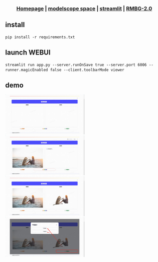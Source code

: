<div align="center">

<h3>

[Homepage](https://github.com/LixiangHello/RemoveBackground) | [modelscope space](https://www.modelscope.cn/studios/Lixiang/RMBG-2.0/summary?header=default&fullWidth=false) | [streamlit](https://streamlit.io/) | [RMBG-2.0](https://github.com/Efrat-Taig/RMBG-2.0)

</h3>

</div>


## install 
```shell
pip install -r requirements.txt
```
## launch WEBUI
```shell
streamlit run app.py --server.runOnSave true --server.port 6006 --runner.magicEnabled false --client.toolbarMode viewer
```

## demo

<picture>
  <img alt="demo image" src="/assets/demo1.png" width="50%" height="50%">
  <img alt="demo image" src="/assets/demo2.png" width="50%" height="50%">
  <img alt="demo image" src="/assets/demo3.png" width="50%" height="50%">
  <img alt="demo image" src="/assets/demo4.png" width="50%" height="50%">
</picture>
